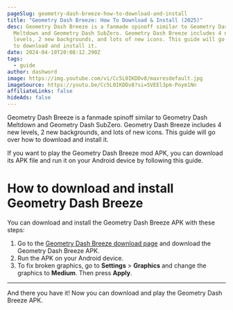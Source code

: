 ```yaml
---
pageSlug: geometry-dash-breeze-how-to-download-and-install
title: "Geometry Dash Breeze: How To Download & Install (2025)"
desc: Geometry Dash Breeze is a fanmade spinoff similar to Geometry Dash
  Meltdown and Geometry Dash SubZero. Geometry Dash Breeze includes 4 new
  levels, 2 new backgrounds, and lots of new icons. This guide will go over how
  to download and install it.
date: 2024-04-10T20:08:12.290Z
tags:
  - guide
author: dashword
image: https://img.youtube.com/vi/Cc5L0IKDDv8/maxresdefault.jpg
imageSource: https://youtu.be/Cc5L0IKDDv8?si=5VEEl3pm-Poym1Nn
affiliateLinks: false
hideAds: false
---
```

Geometry Dash Breeze is a fanmade spinoff similar to Geometry Dash Meltdown and Geometry Dash SubZero. Geometry Dash Breeze includes 4 new levels, 2 new backgrounds, and lots of new icons. This guide will go over how to download and install it.

If you want to play the Geometry Dash Breeze mod APK, you can download its APK file and run it on your Android device by following this guide.

# How to download and install Geometry Dash Breeze

You can download and install the Geometry Dash Breeze APK with these steps:

1. Go to the [Geometry Dash Breeze download page](https://gamejolt.com/games/Geometrydashbreeze/825011) and download the Geometry Dash Breeze APK.
2. Run the APK on your Android device.
3. To fix broken graphics, go to **Settings** > **Graphics** and change the graphics to **Medium**. Then press **Apply**.

---

And there you have it! Now you can download and play the Geometry Dash Breeze APK.
